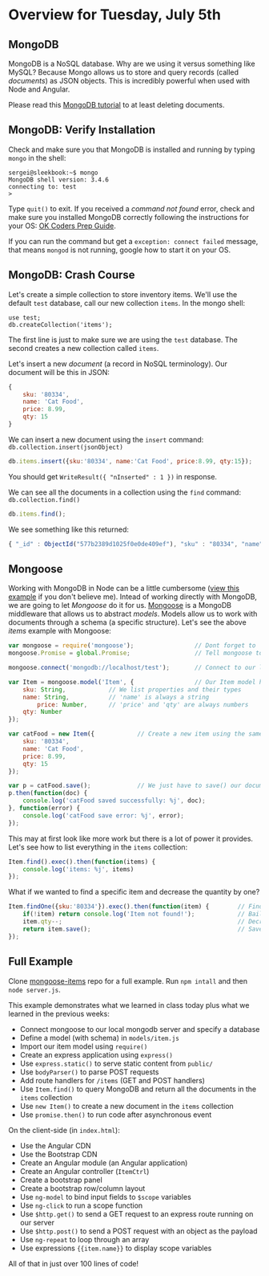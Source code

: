Overview for Tuesday, July 5th
==============================

MongoDB
-------
MongoDB is a NoSQL database.  Why are we using it versus something like MySQL?  Because Mongo allows us to store and query records (called *documents*) as JSON objects.  This is incredibly powerful when used with Node and Angular.

Please read this [MongoDB tutorial](http://www.tutorialspoint.com/mongodb/index.htm)
to at least deleting documents.


MongoDB: Verify Installation
----------------------------
Check and make sure you that MongoDB is installed and running by typing `mongo` in the shell:
```shell
sergei@sleekbook:~$ mongo
MongoDB shell version: 3.4.6
connecting to: test
>
```
Type `quit()` to exit.  If you received a *command not found* error, check and make sure you installed MongoDB correctly following the instructions for your OS: [OK Coders Prep Guide](https://github.com/sergei202/okcoders-backend/blob/master/00-preparation/README.md).

If you can run the command but get a `exception: connect failed` message, that means `mongod` is not running, google how to start it on your OS.


MongoDB: Crash Course
---------------------
Let's create a simple collection to store inventory items.  We'll use the default `test` database, call our new collection `items`.  In the mongo shell:
```shell
use test;
db.createCollection('items');
```
The first line is just to make sure we are using the `test` database.  The second creates a new collection called `items`.

Let's insert a new *document* (a record in NoSQL terminology).  Our document will be this in JSON:
```js
{
	sku: '80334',
	name: 'Cat Food',
	price: 8.99,
	qty: 15
}
```

We can insert a new document using the `insert` command: `db.collection.insert(jsonObject)`
```js
db.items.insert({sku:'80334', name:'Cat Food', price:8.99, qty:15});
```
You should get `WriteResult({ "nInserted" : 1 })` in response.

We can see all the documents in a collection using the `find` command: `db.collection.find()`
```js
db.items.find();
```
We see something like this returned:
```js
{ "_id" : ObjectId("577b2389d1025f0e0de409ef"), "sku" : "80334", "name" : "Cat Food", "price" : 8.99, "qty" : 15 }
```

Mongoose
----------
Working with MongoDB in Node can be a little cumbersome ([view this example](https://github.com/mongodb/node-mongodb-native) if you don't believe me).  Intead of working directly with MongoDB, we are going to let *Mongoose* do it for us.  [Mongoose](http://mongoosejs.com) is a MongoDB middleware that allows us to abstract *models*.  Models allow us to work with documents through a schema (a specific structure).  Let's see the above *items* example with Mongoose:

```js
var mongoose = require('mongoose');					// Dont forget to 'npm install mongoose'
mongoose.Promise = global.Promise;					// Tell mongoose to our ES6 promises

mongoose.connect('mongodb://localhost/test');		// Connect to our local MongoDB instance and use the 'test' database

var Item = mongoose.model('Item', {					// Our Item model has this schema:
	sku: String,			// We list properties and their types
	name: String,			// 'name' is always a string
		price: Number,		// 'price' and 'qty' are always numbers
	qty: Number
});

var catFood = new Item({			// Create a new item using the same properties that we used before
	sku: '80334',
	name: 'Cat Food',
	price: 8.99,
	qty: 15
});

var p = catFood.save();				// We just have to save() our document to save it into MongoDB.
p.then(function(doc) {
	console.log('catFood saved successfully: %j', doc);
}, function(error) {
	console.log('catFood save error: %j', error);
});
```
This may at first look like more work but there is a lot of power it provides.  Let's see how to list everything in the `items` collection:

```js
Item.find().exec().then(function(items) {
	console.log('items: %j', items)
});
```

What if we wanted to find a specific item and decrease the quantity by one?
```js
Item.findOne({sku:'80334'}).exec().then(function(item) {		// Find one item that has a sku of '80334'
	if(!item) return console.log('Item not found!');			// Bail out if the item isn't found`
	item.qty--;													// Decrease the qty by one
	return item.save();											// Save the item changes and return a Promise (document.save() always returns a Promise)
});
```

Full Example
------------
Clone [mongoose-items](https://github.com/sergei202/mongoose-items) repo for a full example.  Run `npm intall` and then `node server.js`.

This example demonstrates what we learned in class today plus what we learned in the previous weeks:

- Connect mongoose to our local mongodb server and specify a database
- Define a model (with schema) in `models/item.js`
- Import our item model using `require()`
- Create an express application using `express()`
- Use `express.static()` to serve static content from `public/`
- Use `bodyParser()` to parse POST requests
- Add route handlers for `/items` (GET and POST handlers)
- Use `Item.find()` to query MongoDB and return all the documents in the `items` collection
- Use `new Item()` to create a new document in the `items` collection
- Use `promise.then()` to run code after asynchronous event

On the client-side (in `index.html`):
- Use the Angular CDN
- Use the Bootstrap CDN
- Create an Angular module (an Angular application)
- Create an Angular controller (`ItemCtrl`)
- Create a bootstrap panel
- Create a bootstrap row/column layout
- Use `ng-model` to bind input fields to `$scope` variables
- Use `ng-click` to run a scope function
- Use `$http.get()` to send a GET request to an express route running on our server
- Use `$http.post()` to send a POST request with an object as the payload
- Use `ng-repeat` to loop through an array
- Use expressions `{{item.name}}` to display scope variables

All of that in just over 100 lines of code!
